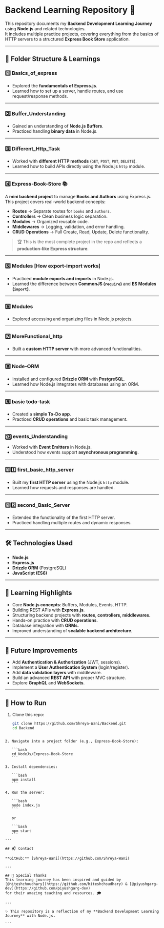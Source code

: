# Backend Learning Repository 🚀

This repository documents my **Backend Development Learning Journey** using **Node.js** and related technologies.  
It includes multiple practice projects, covering everything from the basics of HTTP servers to a structured **Express Book Store** application.

---

## 📂 Folder Structure & Learnings

### 1️⃣ Basics_of_express
- Explored the **fundamentals of Express.js**.
- Learned how to set up a server, handle routes, and use request/response methods.

---

### 2️⃣ Buffer_Understanding
- Gained an understanding of **Node.js Buffers**.
- Practiced handling **binary data** in Node.js.

---

### 3️⃣ Different_Http_Task
- Worked with **different HTTP methods** (`GET`, `POST`, `PUT`, `DELETE`).
- Learned how to build APIs directly using the Node.js `http` module.

---

### 4️⃣ Express-Book-Store 📚
A **mini backend project** to manage **Books and Authors** using Express.js.  
This project covers real-world backend concepts:

- **Routes** → Separate routes for `books` and `authors`.
- **Controllers** → Clean business logic separation.
- **Modules** → Organized reusable code.
- **Middlewares** → Logging, validation, and error handling.
- **CRUD Operations** → Full Create, Read, Update, Delete functionality.

> 🏆 This is the most complete project in the repo and reflects a **production-like Express structure**.

---

### 5️⃣ Modules [How export-import works]
- Practiced **module exports and imports** in Node.js.
- Learned the difference between **CommonJS (`require`)** and **ES Modules (`import`)**.

---

### 6️⃣ Modules
- Explored accessing and organizing files in Node.js projects.

---

### 7️⃣ MoreFunctional_http
- Built a **custom HTTP server** with more advanced functionalities.

---

### 8️⃣ Node-ORM
- Installed and configured **Drizzle ORM** with **PostgreSQL**.
- Learned how Node.js integrates with databases using an ORM.

---

### 9️⃣ basic todo-task
- Created a **simple To-Do app**.
- Practiced **CRUD operations** and basic task management.

---

### 🔟 events_Understanding
- Worked with **Event Emitters** in Node.js.
- Understood how events support **asynchronous programming**.

---

### 1️⃣1️⃣ first_basic_http_server
- Built my **first HTTP server** using the Node.js `http` module.
- Learned how requests and responses are handled.

---

### 1️⃣2️⃣ second_Basic_Server
- Extended the functionality of the first HTTP server.
- Practiced handling multiple routes and dynamic responses.

---

## 🛠️ Technologies Used
- **Node.js**
- **Express.js**
- **Drizzle ORM** (PostgreSQL)
- **JavaScript (ES6)**

---

## 📖 Learning Highlights
- Core **Node.js concepts**: Buffers, Modules, Events, HTTP.
- Building REST APIs with **Express.js**.
- Structuring backend projects with **routes, controllers, middlewares**.
- Hands-on practice with **CRUD operations**.
- Database integration with **ORMs**.
- Improved understanding of **scalable backend architecture**.

---

## 🚀 Future Improvements
- Add **Authentication & Authorization** (JWT, sessions).  
- Implement a **User Authentication System** (login/register).  
- Add **data validation layers** with middleware.  
- Build an advanced **REST API** with proper MVC structure.  
- Explore **GraphQL** and **WebSockets**.  

---

## 📌 How to Run

1. Clone this repo:
   ```bash
   git clone https://github.com/Shreya-Wani/Backend.git
   cd Backend

````

2. Navigate into a project folder (e.g., Express-Book-Store):

   ```bash
   cd NodeJs/Express-Book-Store
   ```

3. Install dependencies:

   ```bash
   npm install
   ```

4. Run the server:

   ```bash
   node index.js
   ```

   or

   ```bash
   npm start
   ```
---

## 📬 Contact

**GitHub:** [Shreya-Wani](https://github.com/Shreya-Wani)

---

## 🙌 Special Thanks
This learning journey has been inspired and guided by  
[@hiteshchoudhary](https://github.com/hiteshchoudhary) & [@piyushgarg-dev](https://github.com/piyushgarg-dev)  
for their amazing teaching and resources. 🎓

---

✨ This repository is a reflection of my **Backend Development Learning Journey** with Node.js.

```